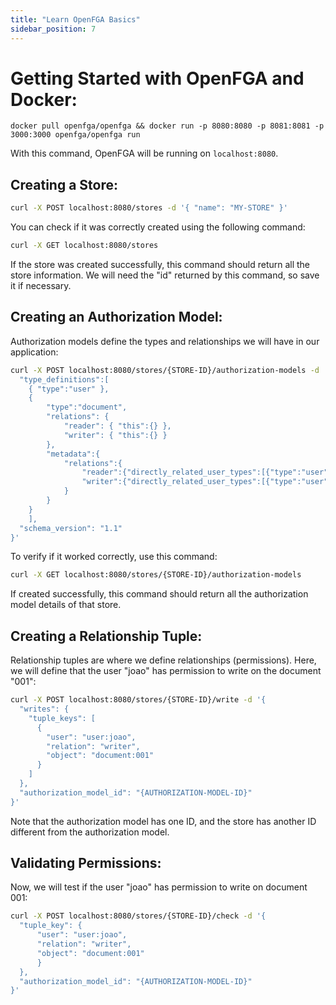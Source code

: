 ```yaml
---
title: "Learn OpenFGA Basics"
sidebar_position: 7
---
```


# Getting Started with OpenFGA and Docker:

```
docker pull openfga/openfga && docker run -p 8080:8080 -p 8081:8081 -p 3000:3000 openfga/openfga run
```

With this command, OpenFGA will be running on `localhost:8080`.

## Creating a Store:

```bash
curl -X POST localhost:8080/stores -d '{ "name": "MY-STORE" }'
```

You can check if it was correctly created using the following command:

```bash
curl -X GET localhost:8080/stores
```

If the store was created successfully, this command should return all the store information. We will need the "id" returned by this command, so save it if necessary.

## Creating an Authorization Model:

Authorization models define the types and relationships we will have in our application:

```sh
curl -X POST localhost:8080/stores/{STORE-ID}/authorization-models -d '{  
  "type_definitions":[  
    { "type":"user" },  
    {   
		"type":"document",   
		"relations": {   
			"reader": { "this":{} },   
			"writer": { "this":{} }  
		},  
		"metadata":{  
			"relations":{  
				"reader":{"directly_related_user_types":[{"type":"user"}]},  
				"writer":{"directly_related_user_types":[{"type":"user"}]}  
			}  
		}  
	}  
	],  
  "schema_version": "1.1"  
}'
```

To verify if it worked correctly, use this command:

```bash
curl -X GET localhost:8080/stores/{STORE-ID}/authorization-models
```

If created successfully, this command should return all the authorization model details of that store.

## Creating a Relationship Tuple:

Relationship tuples are where we define relationships (permissions). Here, we will define that the user "joao" has permission to write on the document "001":

```sh
curl -X POST localhost:8080/stores/{STORE-ID}/write -d '{  
  "writes": {  
    "tuple_keys": [  
      {  
        "user": "user:joao",  
        "relation": "writer",  
        "object": "document:001"  
      }  
    ]  
  },  
  "authorization_model_id": "{AUTHORIZATION-MODEL-ID}"  
}'
```

Note that the authorization model has one ID, and the store has another ID different from the authorization model.

## Validating Permissions:

Now, we will test if the user "joao" has permission to write on document 001:

```sh
curl -X POST localhost:8080/stores/{STORE-ID}/check -d '{  
  "tuple_key": {  
      "user": "user:joao",  
      "relation": "writer",  
      "object": "document:001"  
      }  
  },  
  "authorization_model_id": "{AUTHORIZATION-MODEL-ID}"  
}'
```
